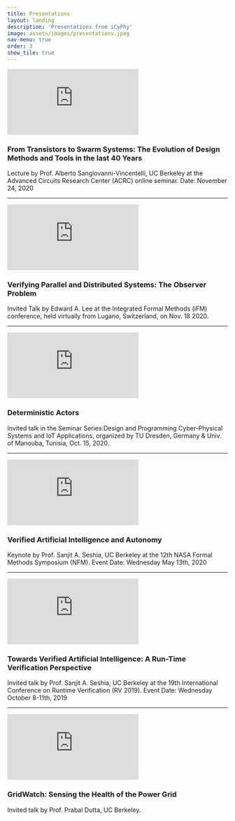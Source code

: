 ```yaml
---
title: Presentations
layout: landing
description: 'Presentations from iCyPhy'
image: assets/images/presentations.jpeg
nav-menu: true
order: 3
show_tile: true
---
```


<!-- Main -->
<div id="main" class="alt">

<!-- One -->
<section id="one">
	<div class="inner">

<!-- Content -->
<div class="row">
	<div class="6u 12u$(small)">
        <iframe class="yt-video" src="https://www.youtube.com/embed/SpgZLtVghIs" title="YouTube video player" frameborder="0" allow="accelerometer; autoplay; clipboard-write; encrypted-media; gyroscope; picture-in-picture" allowfullscreen></iframe>
	</div>
	<div class="6u$ 12u$(small)">
		<h3>From Transistors to Swarm Systems: The Evolution of Design Methods and Tools in the last 40 Years</h3>
		<p>Lecture by Prof. Alberto Sangiovanni-Vincentelli, UC Berkeley at the 
Advanced Circuits Research Center (ACRC) online seminar. Date: November 24, 2020</p>
	</div>
</div>

<hr class="major"/>
<div class="row">
	<div class="6u 12u$(small)">
		<iframe class="yt-video" src="https://www.youtube.com/embed/FYAZyHf_Jbc" title="YouTube video player" frameborder="0" allow="accelerometer; autoplay; clipboard-write; encrypted-media; gyroscope; picture-in-picture" allowfullscreen></iframe>
	</div>
	<div class="6u$ 12u$(small)">
		<h3>Verifying Parallel and Distributed Systems: The Observer Problem</h3>
		<p>Invited Talk by Edward A. Lee at the Integrated Formal Methods (iFM) conference, held virtually from Lugano, Switzerland, on Nov. 18 2020.</p>
	</div>
</div>

<hr class="major"/>
<div class="row">
	<div class="6u 12u$(small)">
        <iframe class="yt-video" src="https://www.youtube.com/embed/roM3ywzEBaQ" title="YouTube video player" frameborder="0" allow="accelerometer; autoplay; clipboard-write; encrypted-media; gyroscope; picture-in-picture" allowfullscreen></iframe>
	</div>
	<div class="6u$ 12u$(small)">
		<h3>Deterministic Actors</h3>
		<p>Invited talk in the Seminar Series:Design and Programming Cyber-Physical Systems and IoT Applications, organized by TU Dresden, Germany & Univ. of Manouba, Tunisia, Oct. 15, 2020.</p>
	</div>
</div>

<hr class="major"/>
<div class="row">
	<div class="6u 12u$(small)">
        <iframe class="yt-video" src="https://www.youtube.com/embed/_qszqXlKADw?start=12275" title="YouTube video player" frameborder="0" allow="accelerometer; autoplay; clipboard-write; encrypted-media; gyroscope; picture-in-picture" allowfullscreen></iframe>
	</div>
	<div class="6u$ 12u$(small)">
		<h3>Verified Artificial Intelligence and Autonomy</h3>
		<p>Keynote by Prof. Sanjit A. Seshia, UC Berkeley at the 12th NASA Formal Methods Symposium (NFM). Event Date: Wednesday May 13th, 2020</p>
	</div>
</div>

<hr class="major"/>
<div class="row">
	<div class="6u 12u$(small)">
        <iframe class="yt-video" src="https://www.youtube.com/embed/QF210fIhkuo" title="YouTube video player" frameborder="0" allow="accelerometer; autoplay; clipboard-write; encrypted-media; gyroscope; picture-in-picture" allowfullscreen></iframe>
	</div>
	<div class="6u$ 12u$(small)">
		<h3>Towards Verified Artificial Intelligence: A Run-Time Verification Perspective</h3>
		<p>Invited talk by Prof. Sanjit A. Seshia, UC Berkeley at the 19th International Conference on Runtime
        Verification (RV 2019). Event Date: Wednesday October 8-11th, 2019</p>
	</div>
</div>

<hr class="major"/>
<div class="row">
	<div class="6u 12u$(small)">
        <iframe class="yt-video" src="https://www.youtube.com/embed/IrrEvjqinBY" title="YouTube video player" frameborder="0" allow="accelerometer; autoplay; clipboard-write; encrypted-media; gyroscope; picture-in-picture" allowfullscreen></iframe>
	</div>
	<div class="6u$ 12u$(small)">
		<h3>GridWatch: Sensing the Health of the Power Grid</h3>
		<p>Invited talk by Prof. Prabal Dutta, UC Berkeley.</p>
	</div>
</div>


</div>
</section>

</div>
